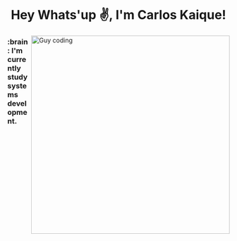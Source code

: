 <h1 align="center">Hey Whats'up ✌️, I'm Carlos Kaique!</h1>


<img width="450px" align="right" src="psx.gif" alt="Guy coding">

<h3 align="left">:brain:	I'm currently study systems development.</h3>
